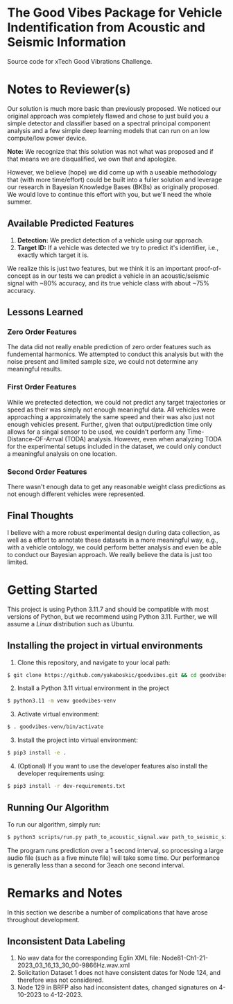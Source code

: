 # The Good Vibes Package for Vehicle Indentification from Acoustic and Seismic Information
Source code for xTech Good Vibrations Challenge.

# Notes to Reviewer(s)
Our solution is much more basic than previously proposed. We noticed our original approach was completely flawed and chose to just build you a simple detector and classifier based on a spectral principal component analysis and a few simple deep learning models that can run on an low compute/low power device. 

**Note:** We recognize that this solution was not what was proposed and if that means we are disqualified, we own that and apologize.

However, we believe (hope) we did come up with a useable methodology that (with more time/effort) could be built into a fuller solution and leverage our research in Bayesian Knowledge Bases (BKBs) as originally proposed. We would love to continue this effort with you, but we'll need the whole summer. 

## Available Predicted Features
1. **Detection:** We predict detection of a vehicle using our approach.
2. **Target ID:** If a vehicle was detected we try to predict it's identifier, i.e., exactly which target it is.

We realize this is just two features, but we think it is an important proof-of-concept as in our tests we can predict a vehicle in an acoustic/seismic signal with ~80% accuracy, and its true vehicle class with about ~75% accuracy. 

## Lessons Learned
### Zero Order Features
The data did not really enable prediction of zero order features such as fundemental harmonics. We attempted to conduct this analysis but with the noise present and limited sample size, we could not determine any meaningful results.

### First Order Features
While we pretected detection, we could not predict any target trajectories or speed as their was simply not enough meaningful data. All vehicles were approaching a approximately the same speed and their was also just not enough vehicles present. Further, given that output/prediction time only allows for a singal sensor to be used, we couldn't perform any Time-Distance-OF-Arrval (TODA) analysis. However, even when analyzing TODA for the experimental setups included in the dataset, we could only conduct a meaningful analysis on one location.

### Second Order Features
There wasn't enough data to get any reasonable weight class predictions as not enough different vehicles were represented. 

## Final Thoughts 
I believe with a more robust experimental design during data collection, as well as a effort to annotate these datasets in a more meaningful way, e.g., with a vehicle ontology, we could perform better analysis and even be able to conduct our Bayesian approach. We really believe the data is just too limited.

# Getting Started
This project is using Python 3.11.7 and should be compatible with most versions of Python, but we recommend using Python 3.11. Further, we will assume a *Linux* distribution such as Ubuntu. 

## Installing the project in virtual environments
1. Clone this repository, and navigate to your local path:
```bash
$ git clone https://github.com/yakaboskic/goodvibes.git && cd goodvibes
```
2. Install a Python 3.11 virtual environment in the project
```bash
$ python3.11 -m venv goodvibes-venv
```
3. Activate virtual environment:
```bash
$ . goodvibes-venv/bin/activate
```
3. Install the project into virtual environment:
```bash
$ pip3 install -e .
```
4. (Optional) If you want to use the developer features also install the developer requirements using:
```bash
$ pip3 install -r dev-requirements.txt
```

## Running Our Algorithm
To run our algorithm, simply run:
```bash
$ python3 scripts/run.py path_to_acoustic_signal.wav path_to_seismic_signal.wav output.csv
```
The program runs prediction over a 1 second interval, so processing a large audio file (such as a five minute file) will take some time. Our performance is generally less than a second for 3each one second interval. 

# Remarks and Notes
In this section we describe a number of complications that have arose throughout development. 

## Inconsistent Data Labeling
1. No wav data for the corresponding Eglin XML file: Node81-Ch1-21-2023_03_16_13_30_00-9866Hz.wav.xml
1. Solicitation Dataset 1 does not have consistent dates for Node 124, and therefore was not considered. 
1. Node 129 in BRFP also had inconsistent dates, changed signatures on 4-10-2023 to 4-12-2023. 
